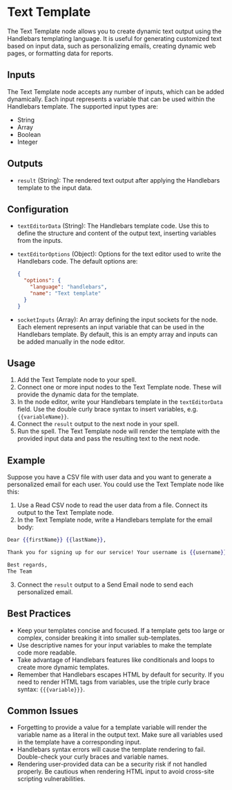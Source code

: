 # Text Template

The Text Template node allows you to create dynamic text output using the Handlebars templating language. It is useful for generating customized text based on input data, such as personalizing emails, creating dynamic web pages, or formatting data for reports.

## Inputs

The Text Template node accepts any number of inputs, which can be added dynamically. Each input represents a variable that can be used within the Handlebars template. The supported input types are:

- String
- Array
- Boolean
- Integer

## Outputs

- `result` (String): The rendered text output after applying the Handlebars template to the input data.

## Configuration

- `textEditorData` (String): The Handlebars template code. Use this to define the structure and content of the output text, inserting variables from the inputs.

- `textEditorOptions` (Object): Options for the text editor used to write the Handlebars code. The default options are:
  ```json
  {
    "options": {
      "language": "handlebars",
      "name": "Text template"
    }
  }
  ```

- `socketInputs` (Array): An array defining the input sockets for the node. Each element represents an input variable that can be used in the Handlebars template. By default, this is an empty array and inputs can be added manually in the node editor.

## Usage

1. Add the Text Template node to your spell.
2. Connect one or more input nodes to the Text Template node. These will provide the dynamic data for the template.
3. In the node editor, write your Handlebars template in the `textEditorData` field. Use the double curly brace syntax to insert variables, e.g. `{{variableName}}`.
4. Connect the `result` output to the next node in your spell.
5. Run the spell. The Text Template node will render the template with the provided input data and pass the resulting text to the next node.

## Example

Suppose you have a CSV file with user data and you want to generate a personalized email for each user. You could use the Text Template node like this:

1. Use a Read CSV node to read the user data from a file. Connect its output to the Text Template node.
2. In the Text Template node, write a Handlebars template for the email body:

```handlebars
Dear {{firstName}} {{lastName}},

Thank you for signing up for our service! Your username is {{username}}.

Best regards,
The Team
```

3. Connect the `result` output to a Send Email node to send each personalized email.

## Best Practices

- Keep your templates concise and focused. If a template gets too large or complex, consider breaking it into smaller sub-templates.
- Use descriptive names for your input variables to make the template code more readable.
- Take advantage of Handlebars features like conditionals and loops to create more dynamic templates.
- Remember that Handlebars escapes HTML by default for security. If you need to render HTML tags from variables, use the triple curly brace syntax: `{{{variable}}}`.

## Common Issues

- Forgetting to provide a value for a template variable will render the variable name as a literal in the output text. Make sure all variables used in the template have a corresponding input.
- Handlebars syntax errors will cause the template rendering to fail. Double-check your curly braces and variable names.
- Rendering user-provided data can be a security risk if not handled properly. Be cautious when rendering HTML input to avoid cross-site scripting vulnerabilities.